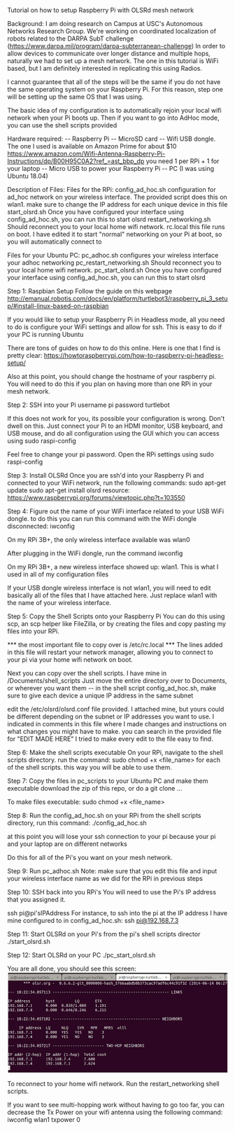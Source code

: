 Tutorial on how to setup Raspberry Pi with OLSRd mesh network

Background: 
I am doing research on Campus at USC's Autonomous Networks Research Group. We're working on coordinated localization of robots related to the DARPA SubT challenge (https://www.darpa.mil/program/darpa-subterranean-challenge)
In order to allow devices to communicate over longer distance and multiple hops, naturally we had to set up a mesh network. 
The one in this tutorial is WiFi based, but I am definitely interested in replicating this using Radios. 

I cannot guarantee that all of the steps will be the same if you do not have the same operating system on your Raspberry Pi. For this reason, step one will be setting up the same OS that I was using. 

The basic idea of my configuration is to automatically rejoin your local wifi network when your Pi boots up. Then if you want to go into AdHoc mode, you can use the shell scripts provided

Hardware required:
-- Raspberry Pi 
-- MicroSD card
-- Wifi USB dongle. The one I used is available on Amazon Prime for about $10
	https://www.amazon.com/Wifi-Antenna-Raspberry-Pi-Instructions/dp/B00H95C0A2?ref_=ast_bbp_dp
	you need 1 per RPi + 1 for your laptop 
-- Micro USB to power your Raspberry Pi
-- PC (I was using Ubuntu 18.04)

Description of Files:
Files for the RPi:
config_ad_hoc.sh
	configuration for ad_hoc network on your wireless interface. The provided script does this on wlan1. 
	make sure to change the IP address for each unique device in this file
start_olsrd.sh
	Once you have configured your interface using config_ad_hoc.sh, you can run this to start olsrd
restart_networking.sh
	Should reconnect you to your local home wifi network. 
rc.local
	this file runs on boot. I have edited it to start "normal" networking on your Pi at boot, so you will automatically connect to

Files for your Ubuntu PC:
pc_adhoc.sh
	configures your wireless interface your adhoc networking
pc_restart_networking.sh
	Should reconnect you to your local home wifi network. 
pc_start_olsrd.sh
	Once you have configured your interface using config_ad_hoc.sh, you can run this to start olsrd


Step 1: Raspbian Setup
Follow the guide on this webpage
http://emanual.robotis.com/docs/en/platform/turtlebot3/raspberry_pi_3_setup/#install-linux-based-on-raspbian

If you would like to setup your Raspberry Pi in Headless mode, all you need to do is configure your WiFi settings and allow for ssh. This is easy to do if your PC is running Ubuntu

There are tons of guides on how to do this online. Here is one that I find is pretty clear:
https://howtoraspberrypi.com/how-to-raspberry-pi-headless-setup/

Also at this point, you should change the hostname of your raspberry pi. You will need to do this if you plan on having more than one RPi in your mesh network. 

Step 2: SSH into your Pi
username pi
password turtlebot

If this does not work for you, its possible your configuration is wrong. Don't dwell on this. Just connect your Pi to an HDMI monitor, USB keyboard, and USB mouse, and do all configuration using the GUI which you can access using 
sudo raspi-config

Feel free to change your pi password. Open the RPi settings using 
sudo raspi-config

Step 3: Install OLSRd 
Once you are ssh'd into your Raspberry Pi and connected to your WiFi network, run the following commands: 
sudo apt-get update
sudo apt-get install olsrd
resource: https://www.raspberrypi.org/forums/viewtopic.php?t=103550

Step 4: Figure out the name of your WiFi interface related to your USB WiFi dongle. 
to do this you can run this command with the WiFi dongle disconnected:
iwconfig

On my RPi 3B+, the only wireless interface available was wlan0

After plugging in the WiFi dongle, run the command
iwconfig

On my RPi 3B+, a new wireless interface showed up: wlan1. This is what I used in all of my configuration files

If your USB dongle wireless interface is not wlan1, you will need to edit basically all of the files that I have attached here. Just replace wlan1 with the name of your wireless interface. 


Step 5: Copy the Shell Scripts onto your Raspberry Pi
You can do this using scp, an scp helper like FileZilla, or by creating the files and copy pasting my files into your RPi.
	
*** the most important file to copy over is /etc/rc.local *** 
The lines added in this file will restart your network manager, allowing you to connect to your pi via your home wifi network on boot. 

Next you can copy over the shell scripts. I have mine in /Documents/shell_scripts
Just move the entire directory over to Documents, or wherever you want them
-- in the shell script config_ad_hoc.sh, make sure to give each device a unique IP address in the same subnet

edit the /etc/olsrd/olsrd.conf file provided. I attached mine, but yours could be different depending on the subnet or IP addresses you want to use.  I indicated in comments in this file where I made changes and instructions on what changes you might have to make. 
you can search in the provided file for "EDIT MADE HERE"
I tried to make every edit to the file easy to find. 

Step 6: Make the shell scripts executable
On your RPi, navigate to the shell scripts directory. 
run the command:
sudo chmod +x <file_name> 
for each of the shell scripts. this way you will be able to use them. 

Step 7: Copy the files in pc_scripts to your Ubuntu PC and make them executable
download the zip of this repo, or do a git clone ...

To make files executable:
sudo chmod +x <file_name> 

Step 8: Run the config_ad_hoc.sh on your RPi
from the shell scripts directory, run this command:
./config_ad_hoc.sh

at this point you will lose your ssh connection to your pi because your pi and your laptop are on different networks

Do this for all of the Pi's you want on your mesh network. 

Step 9: Run pc_adhoc.sh
Note: make sure that you edit this file and input your wireless interface name as we did for the RPi in previous steps

Step 10: SSH back into you RPi's
You will need to use the Pi's IP address that you assigned it. 

ssh pi@pi'sIPAddress
For instance, to ssh into the pi at the IP address I have mine configured to in config_ad_hoc.sh: 
ssh pi@192.168.7.3

Step 11: Start OLSRd on your Pi's
from the pi's shell scripts director
./start_olsrd.sh

Step 12: Start OLSRd on your PC
./pc_start_olsrd.sh

You are all done, you should see this screen: 
![](images/olsrd_working.png)

To reconnect to your home wifi network. Run the restart_networking shell scripts. 

If you want to see multi-hopping work without having to go too far, you can decrease the Tx Power on your wifi antenna using the following command:
iwconfig wlan1 txpower 0




























